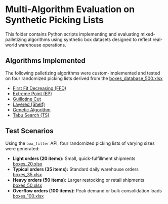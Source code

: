 # Multi-Algorithm Evaluation on Synthetic Picking Lists

This folder contains Python scripts implementing and evaluating mixed-palletizing algorithms using synthetic box datasets designed to reflect real-world warehouse operations.

## Algorithms Implemented

The following palletizing algorithms were custom-implemented and tested on four randomized picking lists derived from the [boxes_database_500.xlsx](https://github.com/Adamos-Daios/package-db-distributions/blob/main/boxes_database/boxes_database_500.xlsx)

- [First Fit Decreasing (FFD)](./Test_1_FFD.py)
- [Extreme Point (EP)](./Test_2_EP.py)
- [Guillotine Cut](./Test_3_Guilotine_Cut.py)
- [Layered (Shelf)](./Test_4_Layered_Shelf.py)
- [Genetic Algorithm](./Test_5_GA.py)
- [Tabu Search (TS)](./Test_6_TS.py)

## Test Scenarios

Using the `box_filter` API, four randomized picking lists of varying sizes were generated:

- **Light orders (20 items):** Small, quick-fulfillment shipments                       [boxes_20.xlsx](./boxes_20.xlsx)
- **Typical orders (35 items):** Standard daily warehouse orders                        [boxes_35.xlsx](./boxes_35.xlsx)
- **Heavy orders (50 items):** Larger restocking or retail shipments                    [boxes_50.xlsx](./boxes_50.xlsx)
- **Overflow orders (100 items):** Peak demand or bulk consolidation loads              [boxes_100.xlsx](./boxes_100.xlsx) 


